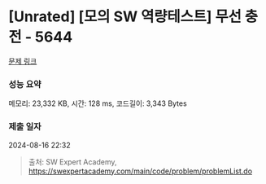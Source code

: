 # [Unrated] [모의 SW 역량테스트] 무선 충전 - 5644 

[문제 링크](https://swexpertacademy.com/main/code/problem/problemDetail.do?contestProbId=AWXRDL1aeugDFAUo) 

### 성능 요약

메모리: 23,332 KB, 시간: 128 ms, 코드길이: 3,343 Bytes

### 제출 일자

2024-08-16 22:32



> 출처: SW Expert Academy, https://swexpertacademy.com/main/code/problem/problemList.do